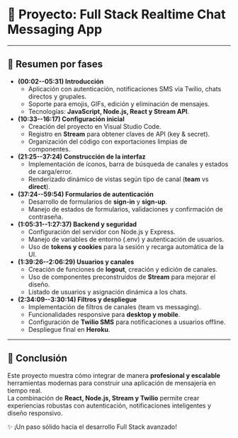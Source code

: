 
# 🚀 Proyecto: Full Stack Realtime Chat Messaging App


------------------------------------------------------------------------

## 📌 Resumen por fases

-   **(00:02--05:31) Introducción**
    -   Aplicación con autenticación, notificaciones SMS vía Twilio,
        chats directos y grupales.
    -   Soporte para emojis, GIFs, edición y eliminación de mensajes.
    -   Tecnologías: **JavaScript, Node.js, React y Stream API**.
-   **(10:33--16:17) Configuración inicial**
    -   Creación del proyecto en Visual Studio Code.
    -   Registro en **Stream** para obtener claves de API (key &
        secret).
    -   Organización del código con exportaciones limpias de
        componentes.
-   **(21:25--37:24) Construcción de la interfaz**
    -   Implementación de íconos, barra de búsqueda de canales y estados
        de carga/error.
    -   Renderizado dinámico de vistas según tipo de canal (**team** vs
        **direct**).
-   **(37:24--59:54) Formularios de autenticación**
    -   Desarrollo de formularios de **sign-in** y **sign-up**.
    -   Manejo de estados de formularios, validaciones y confirmación de
        contraseña.
-   **(1:05:31--1:27:37) Backend y seguridad**
    -   Configuración del servidor con Node.js y Express.
    -   Manejo de variables de entorno (.env) y autenticación de
        usuarios.
    -   Uso de **tokens y cookies** para la sesión y recarga automática
        de la UI.
-   **(1:39:26--2:06:29) Usuarios y canales**
    -   Creación de funciones de **logout**, creación y edición de
        canales.
    -   Uso de componentes preconstruidos de **Stream** para mejorar el
        diseño.
    -   Listado de usuarios y asignación dinámica a los chats.
-   **(2:34:09--3:30:14) Filtros y despliegue**
    -   Implementación de filtros de canales (team vs messaging).
    -   Funcionalidades responsive para **desktop y mobile**.
    -   Configuración de **Twilio SMS** para notificaciones a usuarios
        offline.
    -   Despliegue final en **Heroku**.

------------------------------------------------------------------------

## 🎯 Conclusión

Este proyecto muestra cómo integrar de manera **profesional y
escalable** herramientas modernas para construir una aplicación de
mensajería en tiempo real.\
La combinación de **React, Node.js, Stream y Twilio** permite crear
experiencias robustas con autenticación, notificaciones inteligentes y
diseño responsivo.

✨ ¡Un paso sólido hacia el desarrollo Full Stack avanzado!
